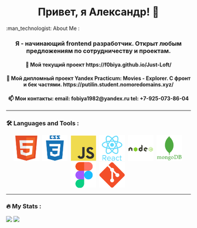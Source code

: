 ### 
<h1 align="center">Привет, я Александр! 👋 </h1>
 :man_technologist: About Me :
<h3 align="center">Я - начинающий frontend разработчик. Открыт любым предложениям по сотрудничеству и проектам. </h3>

<h4 align='center'> 🔭 Мой текущий проект https://f0biya.github.io/Just-Loft/</h4>
<h4 align='center'> 🔭 Мой дипломный проект Yandex Practicum: Movies - Explorer. С фронт и бек частями. https://putilin.student.nomoredomains.xyz/ </h4>

<h4 align="center"> 📫 Мои контакты: email: fobiya1982@yandex.ru   tel: +7-925-073-86-04 </h4>

- - -

 ### :hammer_and_wrench: Languages and Tools : 
 <div  align=center>
    <img src="https://github.com/devicons/devicon/blob/master/icons/html5/html5-original.svg" title="HTML5" alt="HTML" width="70" height="70"/>&nbsp;
    <img src="https://github.com/devicons/devicon/blob/master/icons/css3/css3-plain-wordmark.svg"  title="CSS3" alt="CSS" width="70" height="70"/>&nbsp;
    <img src="https://github.com/devicons/devicon/blob/master/icons/javascript/javascript-original.svg" title="JavaScript" alt="JavaScript" width="70" height="70"/>&nbsp;
  <img src="https://github.com/devicons/devicon/blob/master/icons/react/react-original-wordmark.svg" title="React" alt="React" width="70" height="70"/>&nbsp;
  <img src="https://github.com/devicons/devicon/blob/master/icons/nodejs/nodejs-original-wordmark.svg" title="NodeJS" alt="NodeJS" width="70" height="70"/>&nbsp;
  <img src="https://github.com/devicons/devicon/blob/master/icons/mongodb/mongodb-plain-wordmark.svg" title="MongoDB"  alt="MongoDB" width="70" height="70"/>&nbsp;
  <img src="https://github.com/devicons/devicon/blob/master/icons/figma/figma-original.svg" title="Figma" alt="Figma" width="70" height="70"/>&nbsp;
<img src="https://github.com/devicons/devicon/blob/master/icons/git/git-original.svg" title="Github" alt="Github" width="70" height="70"/>&nbsp;
</div>

- - - 

### :fire: My Stats :
![](https://github-profile-summary-cards.vercel.app/api/cards/repos-per-language?username=F0biYA&theme=2077)
![](https://github-profile-summary-cards.vercel.app/api/cards/profile-details?username=F0biYA&theme=2077)

<!--
**F0biYA/F0biYA** is a ✨ _special_ ✨ repository because its `README.md` (this file) appears on your GitHub profile.

Here are some ideas to get you started:

- 🔭 I’m currently working on ...
- 🌱 I’m currently learning ...
- 👯 I’m looking to collaborate on ...
- 🤔 I’m looking for help with ...
- 💬 Ask me about ...
- 📫 How to reach me: ...
- 😄 Pronouns: ...
- ⚡ Fun fact: ...
-->
